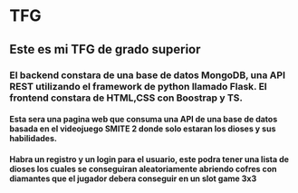 # TFG
## Este es mi TFG de grado superior
### El backend constara de una base de datos MongoDB, una API REST utilizando el framework de python llamado Flask. El frontend constara de HTML,CSS con Boostrap y TS.
#### Esta sera una pagina web que consuma una API de una base de datos basada en el videojuego SMITE 2 donde solo estaran los dioses y sus habilidades.
#### Habra un registro y un login para el usuario, este podra tener una lista de dioses los cuales se conseguiran aleatoriamente abriendo cofres con diamantes que el jugador debera conseguir en un slot game 3x3
